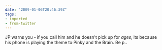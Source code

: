 ```yaml
---
date: "2009-01-06T20:46:39Z"
tags:
- imported
- from-twitter
---
```

JP warns you - if you call him and he doesn't pick up for *ages*, its because his phone is playing the theme to Pinky and the Brain. Be p..
